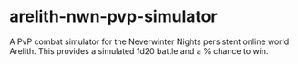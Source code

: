 # arelith-nwn-pvp-simulator
A PvP combat simulator for the Neverwinter Nights persistent online world Arelith. This provides a simulated 1d20 battle and a % chance to win.
